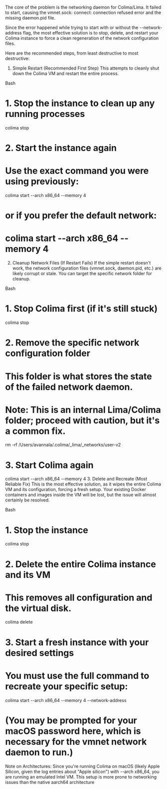 The core of the problem is the networking daemon for Colima/Lima. It failed to start, causing the vmnet.sock: connect: connection refused error and the missing daemon.pid file.

Since the error happened while trying to start with or without the --network-address flag, the most effective solution is to stop, delete, and restart your Colima instance to force a clean regeneration of the network configuration files.

Here are the recommended steps, from least destructive to most destructive:

1. Simple Restart (Recommended First Step)
This attempts to cleanly shut down the Colima VM and restart the entire process.

Bash

# 1. Stop the instance to clean up any running processes
colima stop

# 2. Start the instance again
# Use the exact command you were using previously:
colima start --arch x86_64 --memory 4
# or if you prefer the default network:
# colima start --arch x86_64 --memory 4
2. Cleanup Network Files (If Restart Fails)
If the simple restart doesn't work, the network configuration files (vmnet.sock, daemon.pid, etc.) are likely corrupt or stale. You can target the specific network folder for cleanup.

Bash

# 1. Stop Colima first (if it's still stuck)
colima stop

# 2. Remove the specific network configuration folder
# This folder is what stores the state of the failed network daemon.
# Note: This is an internal Lima/Colima folder; proceed with caution, but it's a common fix.
rm -rf /Users/avannala/.colima/_lima/_networks/user-v2

# 3. Start Colima again
colima start --arch x86_64 --memory 4
3. Delete and Recreate (Most Reliable Fix)
This is the most effective solution, as it wipes the entire Colima VM and its configuration, forcing a fresh setup. Your existing Docker containers and images inside the VM will be lost, but the issue will almost certainly be resolved.

Bash

# 1. Stop the instance
colima stop

# 2. Delete the entire Colima instance and its VM
# This removes all configuration and the virtual disk.
colima delete

# 3. Start a fresh instance with your desired settings
# You must use the full command to recreate your specific setup:
colima start --arch x86_64 --memory 4 --network-address
# (You may be prompted for your macOS password here, which is necessary for the vmnet network daemon to run.)
Note on Architectures: Since you're running Colima on macOS (likely Apple Silicon, given the log entries about "Apple silicon") with --arch x86_64, you are running an emulated Intel VM. This setup is more prone to networking issues than the native aarch64 architecture

